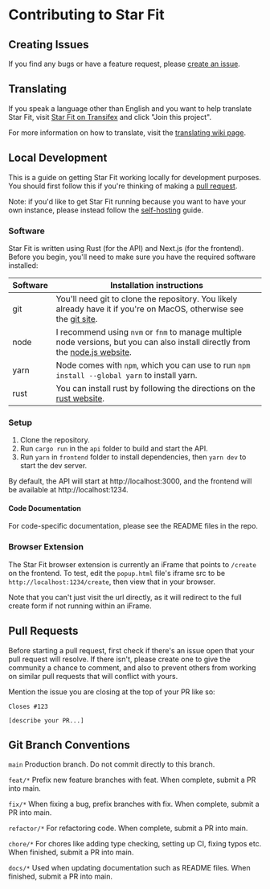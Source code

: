 # Contributing to Star Fit

## Creating Issues

If you find any bugs or have a feature request, please [create an issue](https://github.com/drinkablebreeze/starbestfit.com/issues/new/choose).

## Translating

If you speak a language other than English and you want to help translate Star Fit, visit [Star Fit on Transifex](https://explore.transifex.com/star-fit/star-fit/) and click "Join this project".

For more information on how to translate, visit the [translating wiki page](./wiki/Translating).

## Local Development

This is a guide on getting Star Fit working locally for development purposes. You should first follow this if you're thinking of making a [pull request](#pull-requests).

Note: if you'd like to get Star Fit running because you want to have your own instance, please instead follow the [self-hosting](./wiki/Self%E2%80%90hosting) guide.

### Software

Star Fit is written using Rust (for the API) and Next.js (for the frontend). Before you begin, you'll need to make sure you have the required software installed:

| Software | Installation instructions |
| --- | --- |
| git | You'll need git to clone the repository. You likely already have it if you're on MacOS, otherwise see the [git site](https://git-scm.com/book/en/v2/Getting-Started-Installing-Git). |
| node | I recommend using `nvm` or `fnm` to manage multiple node versions, but you can also install directly from the [node.js website](https://nodejs.org/en/download). |
| yarn | Node comes with `npm`, which you can use to run `npm install --global yarn` to install yarn. |
| rust | You can install rust by following the directions on the [rust website](https://www.rust-lang.org/tools/install). |

### Setup

1. Clone the repository.
2. Run `cargo run` in the `api` folder to build and start the API.
3. Run `yarn` in `frontend` folder to install dependencies, then `yarn dev` to start the dev server.

By default, the API will start at http://localhost:3000, and the frontend will be available at http://localhost:1234.

#### Code Documentation

For code-specific documentation, please see the README files in the repo.

### Browser Extension

The Star Fit browser extension is currently an iFrame that points to `/create` on the frontend. To test, edit the `popup.html` file's iframe src to be `http://localhost:1234/create`, then view that in your browser.

Note that you can't just visit the url directly, as it will redirect to the full create form if not running within an iFrame.

## Pull Requests

Before starting a pull request, first check if there's an issue open that your pull request will resolve. If there isn't, please create one to give the community a chance to comment, and also to prevent others from working on similar pull requests that will conflict with yours.

Mention the issue you are closing at the top of your PR like so:
```
Closes #123

[describe your PR...]
```

## Git Branch Conventions

`main`
Production branch. Do not commit directly to this branch.

`feat/*`
Prefix new feature branches with feat. When complete, submit a PR into main.

`fix/*`
When fixing a bug, prefix branches with fix. When complete, submit a PR into main.

`refactor/*`
For refactoring code. When complete, submit a PR into main.

`chore/*`
For chores like adding type checking, setting up CI, fixing typos etc. When finished, submit a PR into main.

`docs/*`
Used when updating documentation such as README files. When finished, submit a PR into main.
